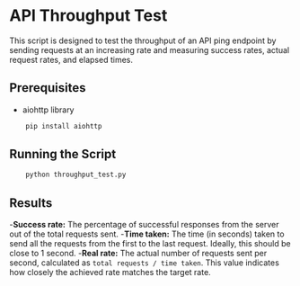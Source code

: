 # API Throughput Test
This script is designed to test the throughput of an API ping endpoint by sending requests at an increasing rate and measuring success rates, actual request rates, and elapsed times.

## Prerequisites
- aiohttp library

```sh
    pip install aiohttp
```

## Running the Script

```sh
    python throughput_test.py
```

## Results
-__Success rate:__ The percentage of successful responses from the server out of the total requests sent. 
-__Time taken:__ The time (in seconds) taken to send all the requests from the first to the last request. Ideally, this should be close to 1 second.
-__Real rate:__ The actual number of requests sent per second, calculated as `total requests / time taken`. This value indicates how closely the achieved rate matches the target rate.